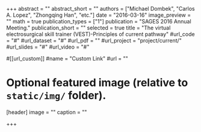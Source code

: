 +++
abstract = ""
abstract_short = ""
authors = ["Michael Dombek", "Carlos A. Lopez", "Zhongqing Han", "etc."]
date = "2016-03-16"
image_preview = ""
math = true
publication_types = ["1"]
publication = "SAGES 2016 Annual Meeting."
publication_short = ""
selected = true
title = "The virtual electrosurgical skill trainer (VEST)-Principles of current pathway"
#url_code = "#"
#url_dataset = "#"
#url_pdf = ""
#url_project = "project/current/"
#url_slides = "#"
#url_video = "#"

#[[url_custom]]
#name = "Custom Link"
#url = ""

# Optional featured image (relative to `static/img/` folder).
[header]
image = ""
caption = ""

+++
